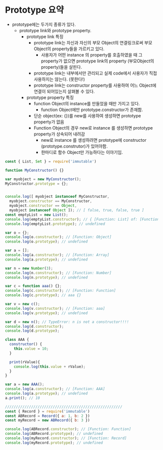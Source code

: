 # Prototype 요약
- prototype에는 두가지 종류가 있다.
  - prototype link와 prototype property.
    - prototype link 특징
      - prototype link는 자신과 자신의 부모 Object의 연결링크로써 부모 Object의 property들을 가르키고 있다.
        - 사용자가 어떤 instance 의 property를 호출하였을 때 그 property가 없으면 prototype link의 property (부모Object의 property)들을 살핀다.
      - prototype link는 내부에서만 관리되고 실제 code에서 사용자가 직접 사용하지는 않는다. (못한다!)
      - prototype link는 constructor property를 사용하여 어느 Object에 연결이 되어있는지 살펴볼 수 있다.
    - prototype property 특징
      - function Object의 instance를 만들었을 때만 가지고 있다.
        - function Object에만 prototype.constructor가 존재함.
      - 단순 object(ex: {})를 new를 사용하여 생성하면 prototype property가 없음
      - Function Object의 경우 new로 instance 를 생성하면 prototype property가 상속되어 내려감
        - new로 instance 를 생성하려면 prototype에 constructor (prototype.construtor)가 있어야함.
        - 한마디로 함수 Object만 가능하다는 이야기임.
      

```javascript
const { List, Set } = require('immutable')

function MyConstructor() {}

var myobject = new MyConstructor();
MyConstructor.prototype = {};


console.log([ myobject instanceof MyConstructor,
  myobject.constructor == MyConstructor,
  myobject.constructor == Object,
  myobject instanceof Object ]); // [ false, true, false, true ]
const emptyList = new List();
console.log(emptyList.constructor); // { [Function: List] of: [Function], isList: [Function: isList] }
console.log(emptyList.prototype); // undefined

var o = {};
console.log(o.constructor); // [Function: Object]
console.log(o.prototype); // undefined

var a = [];
console.log(a.constructor); // [Function: Array]
console.log(a.prototype); // undefined

var n = new Number(3);
console.log(n.constructor); // [Function: Number]
console.log(n.prototype); // undefined

var c = function aaa() {};
console.log(c.constructor); // [Function: Function]
console.log(c.prototype); // aaa {}

var v = new c();
console.log(v.constructor); // [Function: aaa]
console.log(v.prototype); // undefined

var d = new n(); // TypeError: n is not a constructor!!!!
console.log(d.constructor);
console.log(d.prototype);

class AAA {
  constructor() {
    this.value = 10;
  }

  print(rValue){
    console.log(this.value + rValue);
  }
}

var a = new AAA();
console.log(a.constructor); // [Function: AAA]
console.log(a.prototype); // undefined
a.print(); // 10

//////////////////////////////////////////////////////
const { Record } = require('immutable')
const ABRecord = Record({ a: 1, b: 2 })
const myRecord = new ABRecord({ b: 3 })

console.log(ABRecord.constructor); // [Function: Function]
console.log(ABRecord.prototype); // undefined
console.log(myRecord.constructor); // [Function: Record]
console.log(myRecord.prototype); // undefined
```